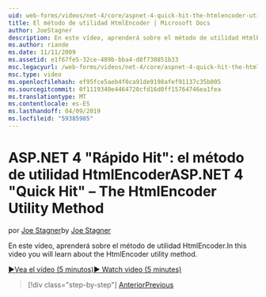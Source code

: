 ```yaml
---
uid: web-forms/videos/net-4/core/aspnet-4-quick-hit-the-htmlencoder-utility-method
title: El método de utilidad HtmlEncoder | Microsoft Docs
author: JoeStagner
description: En este vídeo, aprenderá sobre el método de utilidad HtmlEncoder.
ms.author: riande
ms.date: 11/11/2009
ms.assetid: e1f67fe5-32ce-409b-bba4-d8f730851b33
msc.legacyurl: /web-forms/videos/net-4/core/aspnet-4-quick-hit-the-htmlencoder-utility-method
msc.type: video
ms.openlocfilehash: ef95fce5aeb4f0ca91de9198afef91137c35b005
ms.sourcegitcommit: 0f1119340e4464720cfd16d0ff15764746ea1fea
ms.translationtype: MT
ms.contentlocale: es-ES
ms.lasthandoff: 04/09/2019
ms.locfileid: "59385985"
---
```

# <a name="aspnet-4-quick-hit--the-htmlencoder-utility-method"></a><span data-ttu-id="5a12e-103">ASP.NET 4 "Rápido Hit": el método de utilidad HtmlEncoder</span><span class="sxs-lookup"><span data-stu-id="5a12e-103">ASP.NET 4 "Quick Hit" – The HtmlEncoder Utility Method</span></span>

<span data-ttu-id="5a12e-104">por [Joe Stagner](https://github.com/JoeStagner)</span><span class="sxs-lookup"><span data-stu-id="5a12e-104">by [Joe Stagner](https://github.com/JoeStagner)</span></span>

<span data-ttu-id="5a12e-105">En este vídeo, aprenderá sobre el método de utilidad HtmlEncoder.</span><span class="sxs-lookup"><span data-stu-id="5a12e-105">In this video you will learn about the HtmlEncoder utility method.</span></span>

[<span data-ttu-id="5a12e-106">&#9654;Vea el vídeo (5 minutos)</span><span class="sxs-lookup"><span data-stu-id="5a12e-106">&#9654; Watch video (5 minutes)</span></span>](https://channel9.msdn.com/Blogs/ASP-NET-Site-Videos/aspnet-4-quick-hit-the-htmlencoder-utility-method)

> [!div class="step-by-step"]
> [<span data-ttu-id="5a12e-107">Anterior</span><span class="sxs-lookup"><span data-stu-id="5a12e-107">Previous</span></span>](aspnet-4-quick-hit-predictable-client-ids.md)
